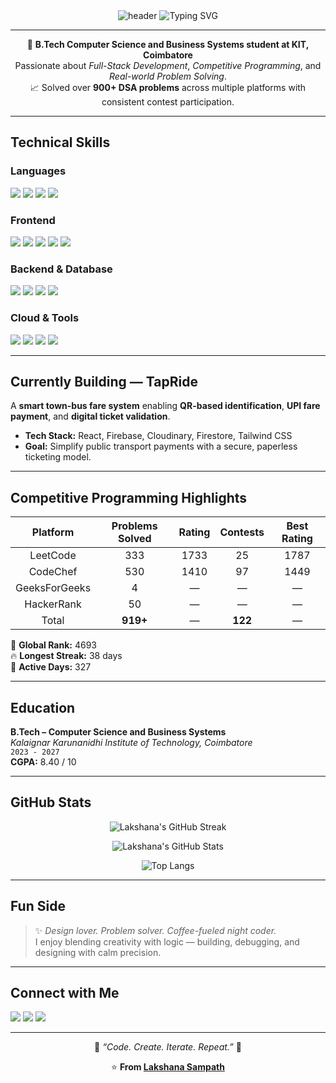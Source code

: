 <div align="center">

<img src="https://capsule-render.vercel.app/api?type=waving&height=220&color=gradient&customColorList=12,15,18&text=Lakshana%20Sampath&fontSize=58&fontAlignY=35&desc=B.Tech%20CSBS%20Student%20%7C%20Tech%20Enthusiast&descAlignY=60&descAlign=50&fontColor=ffffff&animation=fadeIn&stroke=ffffff&strokeWidth=0.4" alt="header"/>

<img src="https://readme-typing-svg.herokuapp.com?font=SF+Mono&duration=3200&pause=1000&color=FADADD&center=true&vCenter=true&width=500&lines=Full-Stack+Developer+%7C+Problem+Solver;Building+TapRide+%F0%9F%9A%99;Always+learning+new+technologies+✨" alt="Typing SVG" />

</div>

---

<div align="center">

🌸 **B.Tech Computer Science and Business Systems student at KIT, Coimbatore**  
 Passionate about *Full-Stack Development*, *Competitive Programming*, and *Real-world Problem Solving*.  
📈 Solved over **900+ DSA problems** across multiple platforms with consistent contest participation.  

</div>

---

## Technical Skills

### Languages
<p align="left">
  <img src="https://img.shields.io/badge/C-00599C?style=for-the-badge&logo=c&logoColor=white"/>
  <img src="https://img.shields.io/badge/C++-00599C?style=for-the-badge&logo=c%2B%2B&logoColor=white"/>
  <img src="https://img.shields.io/badge/Java-007396?style=for-the-badge&logo=java&logoColor=white"/>
  <img src="https://img.shields.io/badge/Python-3670A0?style=for-the-badge&logo=python&logoColor=ffdd54"/>
</p>

###  Frontend
<p align="left">
  <img src="https://img.shields.io/badge/HTML5-E34F26?style=for-the-badge&logo=html5&logoColor=white"/>
  <img src="https://img.shields.io/badge/CSS3-1572B6?style=for-the-badge&logo=css3&logoColor=white"/>
  <img src="https://img.shields.io/badge/JavaScript-F7DF1E?style=for-the-badge&logo=javascript&logoColor=black"/>
  <img src="https://img.shields.io/badge/React-20232A?style=for-the-badge&logo=react&logoColor=61DAFB"/>
  <img src="https://img.shields.io/badge/TailwindCSS-38B2AC?style=for-the-badge&logo=tailwind-css&logoColor=white"/>
</p>

###  Backend & Database
<p align="left">
  <img src="https://img.shields.io/badge/Node.js-43853D?style=for-the-badge&logo=node.js&logoColor=white"/>
  <img src="https://img.shields.io/badge/Express.js-000000?style=for-the-badge&logo=express&logoColor=white"/>
  <img src="https://img.shields.io/badge/MongoDB-4EA94B?style=for-the-badge&logo=mongodb&logoColor=white"/>
  <img src="https://img.shields.io/badge/Firebase-FFCA28?style=for-the-badge&logo=firebase&logoColor=black"/>
</p>

### Cloud & Tools
<p align="left">
  <img src="https://img.shields.io/badge/Git-F05032?style=for-the-badge&logo=git&logoColor=white"/>
  <img src="https://img.shields.io/badge/GitHub-181717?style=for-the-badge&logo=github&logoColor=white"/>
  <img src="https://img.shields.io/badge/VS_Code-0078D4?style=for-the-badge&logo=visual-studio-code&logoColor=white"/>
  <img src="https://img.shields.io/badge/Google_Cloud-4285F4?style=for-the-badge&logo=google-cloud&logoColor=white"/>
</p>

---

##  Currently Building — TapRide  
A **smart town-bus fare system** enabling **QR-based identification**, **UPI fare payment**, and **digital ticket validation**.  
- **Tech Stack:** React, Firebase, Cloudinary, Firestore, Tailwind CSS  
- **Goal:** Simplify public transport payments with a secure, paperless ticketing model.  

---

##  Competitive Programming Highlights  

| Platform | Problems Solved | Rating | Contests | Best Rating |
|:---------:|:----------------:|:------:|:---------:|:-------------:|
| LeetCode | 333 | 1733 | 25 | 1787 |
| CodeChef | 530 | 1410 | 97 | 1449 |
| GeeksForGeeks | 4 | — | — | — |
| HackerRank | 50 | — | — | — |
| Total | **919+** | — | **122** | — |

🌟 **Global Rank:** 4693  
🔥 **Longest Streak:** 38 days  
📆 **Active Days:** 327  

---

##  Education  

**B.Tech – Computer Science and Business Systems**  
*Kalaignar Karunanidhi Institute of Technology, Coimbatore*  
`2023 - 2027`  
**CGPA:** 8.40 / 10  

---

##  GitHub Stats  

<div align="center">
  
![Lakshana's GitHub Streak](https://github-readme-streak-stats.herokuapp.com/?user=lakshanaaaaa&theme=transparent&ring=9370DB&fire=BA55D3&currStreakLabel=FFFFFF)
  
![Lakshana's GitHub Stats](https://github-readme-stats.vercel.app/api?username=lakshanaaaaa&show_icons=true&theme=transparent&title_color=BA55D3&text_color=D8BFD8&icon_color=9370DB)
  
![Top Langs](https://github-readme-stats.vercel.app/api/top-langs/?username=lakshanaaaaa&layout=compact&theme=transparent&title_color=BA55D3&text_color=D8BFD8)
  
</div>  

---

##  Fun Side  

> ✨ *Design lover. Problem solver. Coffee-fueled night coder.*  
> I enjoy blending creativity with logic — building, debugging, and designing with calm precision.  

---

##  Connect with Me  

<p align="left">
  <a href="mailto:lakshanasampath916@gmail.com"><img src="https://img.shields.io/badge/Email-D14836?style=for-the-badge&logo=gmail&logoColor=white"/></a>
  <a href="https://www.linkedin.com/in/lakshana-sampath/"><img src="https://img.shields.io/badge/LinkedIn-0077B5?style=for-the-badge&logo=linkedin&logoColor=white"/></a>
  <a href="https://github.com/lakshanaaaaa"><img src="https://img.shields.io/badge/GitHub-181717?style=for-the-badge&logo=github&logoColor=white"/></a>
</p>

---

<div align="center">

🌷 *“Code. Create. Iterate. Repeat.”* 🌷  
  
⭐ **From [Lakshana Sampath](https://github.com/lakshanaaaaa)**  

</div>

